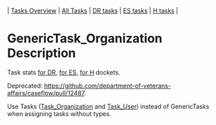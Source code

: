 | [Tasks Overview](tasks-overview.md) | [All Tasks](../alltasks.md) | [DR tasks](../docs-DR/tasklist.md) | [ES tasks](../docs-ES/tasklist.md) | [H tasks](../docs-H/tasklist.md) |

# GenericTask_Organization Description

Task stats [for DR](../docs-DR/GenericTask_Organization.md), [for ES](../docs-ES/GenericTask_Organization.md), [for H](../docs-H/GenericTask_Organization.md) dockets.

Deprecated: https://github.com/department-of-veterans-affairs/caseflow/pull/12487.

Use Tasks ([Task_Organization](Task_Organization.md) and [Task_User](Task_User.md)) instead of GenericTasks when assigning tasks without types.
